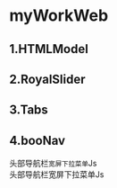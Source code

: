 # myWorkWeb

## 1.HTMLModel

## 2.RoyalSlider

## 3.Tabs

## 4.booNav
头部导航栏`宽屏下拉菜单`Js<br/>
头部导航栏宽屏下拉菜单Js
